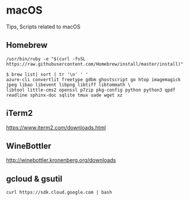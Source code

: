 # macOS
Tips, Scripts related to macOS

## Homebrew
```
/usr/bin/ruby -e "$(curl -fsSL https://raw.githubusercontent.com/Homebrew/install/master/install)"
```

```
$ brew list| sort | tr '\n' ' '
azure-cli convertlit freetype gdbm ghostscript go htop imagemagick jpeg libao libevent libpng libtiff libtommath \
libtool little-cms2 openssl p7zip pkg-config python python3 qpdf readline sphinx-doc sqlite tmux uade wget xz
```

## iTerm2
https://www.iterm2.com/downloads.html

## WineBottler
http://winebottler.kronenberg.org/downloads

## gcloud & gsutil
```
curl https://sdk.cloud.google.com | bash
```
